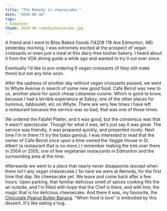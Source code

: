 ```yaml
---
title: "The Remedy is cheesecake."
date: "2010-06-18"
tags:
- Edmonton
thumb: 2010-06-remedycheesecake.jpg
---
```


A friend and I went to Bliss Baked Goods (14208 118 Ave Edmonton, AB) yesterday morning. I was extremely excited at the prospect of vegan croissants or even just a meal at this dairy-free kosher bakery. I heard about it from the VOA dining guide a while ago and wanted to try it out ever since.

Eventually I'd like to pre-ordering 6 vegan croissants (if they still make them) but not any time soon.  

After the sadness of another day without vegan croissants passed, we went to Whyte Avenue in search of some new good food. Cafe Beirut was new to us, another place for quick cheap Lebanese cuisine. Which is good to know, because I had a terrible experience at Sabzy, one of the other places for hummus, tabbouleh, etc on Whyte. There are very few times I have left a restaurant because the service was so bad, that was one of those times.  

We ordered the Falafel Platter, and it was good, but the consensus was that it wasn't spectacular. Though for what it was, let's just say it was great. The service was friendly, it was prepared quickly, and presented nicely. Next time I'm in there I'll try the baba ganouji. I was interested to read that the owner of Cafe Beirut once upon a time owned the Veggie House in St. Albert (a restaurant that is no more.) I remember making the trek over there in 2004 or 2005, one of few vegetarian restaurants in Edmonton and the surrounding area at the time.  

Afterwards we went to a place that nearly never disappoints (except when there isn't any vegan cheesecake.) So here we were at Remedy, for the first time that day. No cheesecake yet. We leave and come back after a few hours. Upon parking, that familiar delicious smell of spices cooking fills the air outside, and I'm filled with hope that the Chef is there, and with him, the magic that is his delicious cheesecake. And there it was, my favourite, the [Chocolate Peanut Butter Banana](http://blog.prairievegan.com/2010/06/best-cheesecake-ever.html). "When food is love" is embodied by this dessert. It's like eating a hug.
